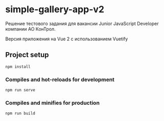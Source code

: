 # simple-gallery-app-v2
Решение тестового задания для вакансии Junior JavaScript Developer компании АО КонТрол.

Версия приложения на Vue 2 с использованием Vuetify

## Project setup
```
npm install
```

### Compiles and hot-reloads for development
```
npm run serve
```

### Compiles and minifies for production
```
npm run build
```

